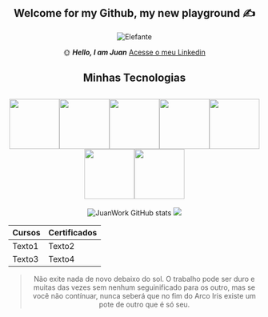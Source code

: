 <center><h2>Welcome for my Github, my new playground ✍️</h2>

![Elefante](https://github.com/user-attachments/assets/1e861d02-d8a6-4cba-99e9-164a360924f9)

 :sun_with_face: ___Hello, I am Juan___
[Acesse o meu Linkedin](https://www.linkedin.com/feed/?trk=guest_homepage-basic_google-one-tap-submit)

## Minhas Tecnologias
<img src="https://cdn.jsdelivr.net/gh/devicons/devicon@latest/icons/javascript/javascript-original.svg" width="100px"/><img src="https://cdn.jsdelivr.net/gh/devicons/devicon@latest/icons/java/java-original.svg" width="100px"/><img src="https://cdn.jsdelivr.net/gh/devicons/devicon@latest/icons/html5/html5-original.svg" width="100px"/><img src="https://cdn.jsdelivr.net/gh/devicons/devicon@latest/icons/css3/css3-original.svg" width="100px"/><img src="https://cdn.jsdelivr.net/gh/devicons/devicon@latest/icons/vim/vim-original.svg" width="100px"/><img src="https://cdn.jsdelivr.net/gh/devicons/devicon@latest/icons/git/git-original.svg" width="100"/><img src="https://cdn.jsdelivr.net/gh/devicons/devicon@latest/icons/github/github-original-wordmark.svg" width="100px"/>
--------------------------------------------------------  
![JuanWork GitHub stats](https://github-readme-stats.vercel.app/api?username=JuanWork&show_icons=true&theme=radical)
<picture>
  <source
    srcset="https://github-readme-stats.vercel.app/api?username=JuanWork&show_icons=true&theme=dark"
    media="(prefers-color-scheme: dark)"
  />
  <source
    srcset="https://github-readme-stats.vercel.app/api?username=JuanWork&show_icons=true"
    media="(prefers-color-scheme: light), (prefers-color-scheme: no-preference)"
  />
  <img src="https://github-readme-stats.vercel.app/api?username=JuanWork&show_icons=true" />
</picture>

| Cursos| Certificados |
|-------------|-------------|
|  Texto1     |  Texto2     |
|  Texto3     |  Texto4     |
>Não exite nada de novo debaixo do sol.
>O trabalho pode ser duro e muitas das vezes sem nenhum seguinificado para os outro, mas se você não contínuar, nunca seberá que no fim do Arco Iris existe um pote de outro que é só seu.



